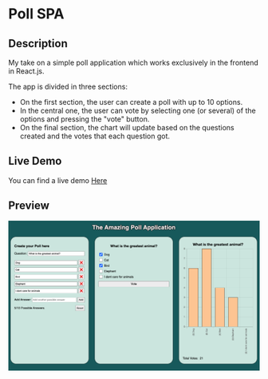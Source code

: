 # Poll SPA

## Description
My take on a simple poll application which works exclusively in the frontend in React.js.

The app is divided in three sections:
* On the first section, the user can create a poll with up to 10 options. 
* In the central one, the user can vote by selecting one (or several) of the options and pressing the "vote" button. 
* On the final section, the chart will update based on the questions created and the votes that each question got.

## Live Demo
You can find a live demo [Here](https://the-amazing-poll-app.netlify.app/)

## Preview
<img src="./public/images/preview.png" alt="app preview" width="1000"/>